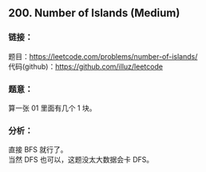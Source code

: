 ## 200. Number of Islands (Medium)

### **链接**：
题目：https://leetcode.com/problems/number-of-islands/  
代码(github)：https://github.com/illuz/leetcode

### **题意**：

算一张 01 里面有几个 1 块。

### **分析**：

直接 BFS 就行了。  
当然 DFS 也可以，这题没太大数据会卡 DFS。
